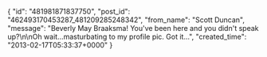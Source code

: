  {
   "id": "481981871837750",
   "post_id": "462493170453287_481209285248342",
   "from_name": "Scott Duncan",
   "message": "Beverly May Braaksma! You've been here and you didn't speak up?\n\nOh wait...masturbating to my profile pic. Got it...",
   "created_time": "2013-02-17T05:33:37+0000"
 }
